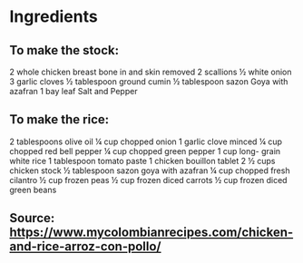 # Ingredients

## To make the stock:
2 whole chicken breast bone in and skin removed
2 scallions
½ white onion
3 garlic cloves
½ tablespoon ground cumin
½ tablespoon sazon Goya with azafran
1 bay leaf
Salt and Pepper

## To make the rice:
2 tablespoons olive oil
¼ cup chopped onion
1 garlic clove minced
¼ cup chopped red bell pepper
¼ cup chopped green pepper
1 cup long- grain white rice
1 tablespoon tomato paste
1 chicken bouillon tablet
2 ½ cups chicken stock
½ tablespoon sazon goya with azafran
¼ cup chopped fresh cilantro
½ cup frozen peas
½ cup frozen diced carrots
½ cup frozen diced green beans


## Source: https://www.mycolombianrecipes.com/chicken-and-rice-arroz-con-pollo/ 